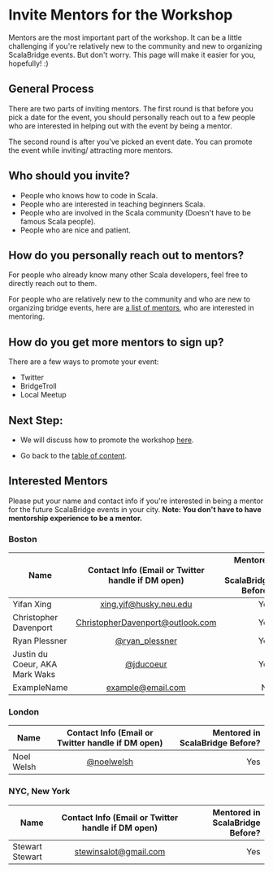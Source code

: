 # Invite Mentors for the Workshop
Mentors are the most important part of the workshop. It can be a little challenging if you're relatively new to the community and new to organizing ScalaBridge events. But don't worry. This page will make it easier for you, hopefully! :)


## General Process
There are two parts of inviting mentors.
The first round is that before you pick a date for the event, you should personally reach out to a few people who are interested in helping out with the event by being a mentor.

The second round is after you've picked an event date. You can promote the event while inviting/ attracting more mentors.


## Who should you invite?
- People who knows how to code in Scala.
- People who are interested in teaching beginners Scala.
- People who are involved in the Scala community (Doesn't have to be famous Scala people).
- People who are nice and patient.


## How do you personally reach out to mentors?
For people who already know many other Scala developers, feel free to directly reach out to them.

For people who are relatively new to the community and who are new to organizing bridge events, here are [a list of mentors](#interested--mentors), who are interested in mentoring.

## How do you get more mentors to sign up?
There are a few ways to promote your event:
- Twitter
- BridgeTroll
- Local Meetup


## Next Step:
- We will discuss how to promote the workshop [here](./promote-workshop.md).

- Go back to the [table of content](../README.md).


## Interested  Mentors
Please put your name and contact info if you're interested in being a mentor for the future ScalaBridge events in your city. **Note: You don't have to have mentorship experience to be a mentor.**


### Boston
| Name                      | Contact Info (Email or Twitter handle if DM open) | Mentored in ScalaBridge Before? |
| ------------------------- |:-------------------------------------------------:| -------------------------------:|
| Yifan Xing                | xing.yif@husky.neu.edu                            |   Yes   |
| Christopher Davenport     | ChristopherDavenport@outlook.com                  |   Yes   |
| Ryan Plessner             | [@ryan_plessner](https://twitter.com/ryan_plessner)|  Yes   |
| Justin du Coeur, AKA Mark Waks| [@jducoeur](https://twitter.com/jducoeur)     |   Yes   |
| ExampleName               | example@email.com                                 |   No    |

### London
| Name                      | Contact Info (Email or Twitter handle if DM open) | Mentored in ScalaBridge Before? |
| ------------------------- |:-------------------------------------------------:| -------------------------------:|
| Noel Welsh                | [@noelwelsh](https://twitter.com/noelwelsh)       | Yes                             |


### NYC, New York
| Name                      | Contact Info (Email or Twitter handle if DM open) | Mentored in ScalaBridge Before? |
| ------------------------- |:-------------------------------------------------:| -------------------------------:|
| Stewart Stewart           | stewinsalot@gmail.com                             | Yes                             |

